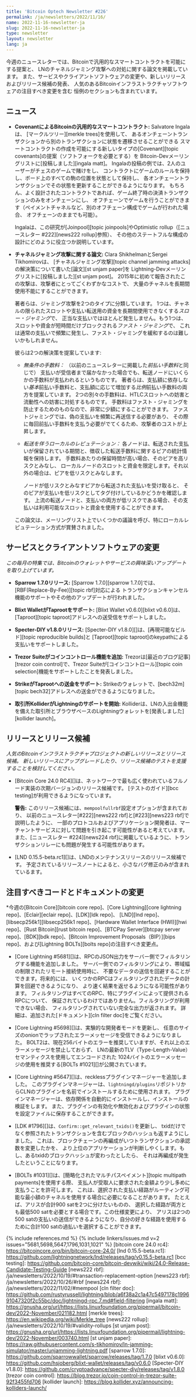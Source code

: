 ```yaml
---
title: 'Bitcoin Optech Newsletter #226'
permalink: /ja/newsletters/2022/11/16/
name: 2022-11-16-newsletter-ja
slug: 2022-11-16-newsletter-ja
type: newsletter
layout: newsletter
lang: ja
---
```

今週のニュースレターでは、Bitcoinで汎用的なスマートコントラクトを可能にする提案と、
LNのチャネルジャミング攻撃への対処に関する論文を掲載しています。
また、サービスやクライアントソフトウェアの変更や、新しいリリースおよびリリース候補の発表、
人気のあるBitcoinインフラストラクチャソフトウェアの注目すべき変更を含む
恒例のセクションも含まれています。

## ニュース

- **CovenantによるBitcoinの汎用的なスマートコントラクト:** Salvatore Ingalaは、
  [マークルツリー][merkle trees]を使用して、
  あるオンチェーントランザクションから別のトランザクションに状態を遷移させることができる
  スマートコントラクトの作成を可能にする新しいタイプの[Covenant][topic covenants]の提案（ソフトフォークを必要とする）を
  Bitcoin-Devメーリングリストに[投稿しました][ingala matt]。
  Ingalaの投稿の例では、2人のユーザーがチェスのゲームで賭けをし、
  コントラクトにゲームのルールを保持し、ボード上のすべての駒の位置を状態として保持し、
  各オンチェーントランザクションでその状態を更新することができるようになります。
  もちろん、よく設計されたコントラクトであれば、ゲーム終了時の決済トランザクションのみをオンチェーンにし、
  オフチェーンでゲームを行うことができます（ペイメントチャネルなど、別のオフチェーン構成でゲームが行われた場合、
  オフチェーンのままでも可能）。

  Ingalaは、この研究が[Joinpool][topic joinpools]やOptimistic rollup（[ニュースレター #222][news222 rollup]参照）、
  その他のステートフルな構成の設計にどのように役立つか説明しています。

- **<!--paper-about-channel-jamming-attacks-->チャネルジャミング攻撃に関する論文:**
  Clara ShikhelmanとSergei Tikhomirovは、
  [チャネルジャミング攻撃][topic channel jamming attacks]の解決策について書いた[論文][st unjam paper]を
  Lightning-Devメーリングリストに[投稿しました][st unjam post]。
  2015年に初めて報告されたこの攻撃は、攻撃者にとってごくわずかなコストで、
  大量のチャネルを長期間使用不能にすることができます。

  著者らは、ジャミング攻撃を2つのタイプに分類しています。
  1つは、チャネルの限られたスロットや支払い転送用の資金を長期間使用できなくする*スロー・ジャミング*で、
  正当な支払いではほとんど発生しません。もう1つは、スロットや資金が短時間だけブロックされる*ファスト・ジャミング*で、
  これは通常の支払いで頻繁に発生し、ファスト・ジャミングを緩和するのは難しいかもしれません。

  彼らは2つの解決策を提案しています:

  - *<!--unconditional-fees-->無条件の手数料：* （以前のニュースレターに掲載した*前払い手数料*と同じで）
    支払いが受信者まで届かなかった場合でも、転送ノードにいくらかの手数料が支払われるというものです。
    著者らは、支払額に依存しない*基本*前払い手数料と、支払額に応じて増加する*比例*前払い手数料の両方を提案しています。
    2つの別々の手数料は、HTLCスロットへの妨害と流動性への妨害に対処するものです。
    手数料はファスト・ジャミングを防止するためのものなので、非常に少額にすることができます。
    ファストジャミングでは、偽の支払いを頻繁に再送信する必要があり、
    その際に毎回前払い手数料を支払う必要がでてくるため、攻撃者のコストが上昇します。

  - *<!--local-reputation-with-forwarding-->転送を伴うローカルのレピュテーション：*
    各ノードは、転送された支払いが保留されている期間と、徴収した転送手数料に関するピアの統計情報を保持します。
    手数料あたりの保留時間が高い場合、そのピアを高リスクとみなし、
    ローカルノードのスロットと資金を限定します。それ以外の場合は、ピアを低リスクとみなします。

    ノードが低リスクとみなすピアから転送された支払いを受け取ると、
    そのピアが支払いを低リスクとしてタグ付けしているかどうかを確認します。
    上流の転送ノードと、支払いの両方が低リスクである場合、その支払いは利用可能なスロットと資金を使用することができます。

  この論文は、メーリングリスト上でいくつかの議論を呼び、特にローカルレピュテーション方式が賞賛されました。

## サービスとクライアントソフトウェアの変更

*この毎月の特集では、Bitcoinのウォレットやサービスの興味深いアップデートを取り上げています。*

- **Sparrow 1.7.0リリース:**
  [Sparrow 1.7.0][sparrow 1.7.0]では、[RBF(Replace-By-Fee)][topic rbf]対応による
  トランザクションキャンセル機能のサポートやその他のアップデートが行われました。

- **Blixt WalletがTaprootをサポート:**
  [Blixt Wallet v0.6.0][blixt v0.6.0]は、[Taproot][topic taproot]アドレスへの送受信をサポートしました。

- **Specter-DIY v1.8.0リリース:**
  [Specter-DIY v1.8.0][]は、[再現可能なビルド][topic reproducible builds]と
  [Taproot][topic taproot]のkeypathによる支払いをサポートしました。

- **Trezor Suiteがコインコントロール機能を追加:**
  Trezorは[最近のブログ記事][trezor coin control]で、Trezor
  Suiteが[コインコントロール][topic coin selection]機能をサポートしたことを発表しました。

- **StrikeがTaprootへの送金をサポート:**
  Strikeのウォレットで、[bech32m][topic bech32]アドレスへの送金ができるようになりました。

- **取引所KolliderがLightningのサポートを開始:**
  Kolliderは、LNの入出金機能を備えた取引所とブラウザベースのLightningウォレットを[発表しました][kollider launch]。

## リリースとリリース候補

*人気のBitcoinインフラストラクチャプロジェクトの新しいリリースとリリース候補。
新しいリリースにアップグレードしたり、リリース候補のテストを支援することを検討してください。*

- [Bitcoin Core 24.0 RC4][]は、ネットワークで最も広く使われているフルノード実装の次期バージョンのリリース候補です。
  [テストのガイド][bcc testing]が利用できるようになっています。

  **警告:** このリリース候補には、`mempoolfullrbf`設定オプションが含まれており、
  以前のニュースレター[#222][news222 rbf]と[#223][news223 rbf]で説明したように、
  一部のプロトコルおよびアプリケーション開発者は、マーチャントサービスに対して問題を引き起こす可能性があると考えています。
  また、[ニュースレター #224][news224 rbf]に掲載しているように、トランザクションリレーにも問題が発生する可能性があります。

- [LND 0.15.5-beta.rc1][]は、LNDのメンテナンスリリースのリリース候補です。
  予定されているリリースノートによると、小さなバグ修正のみが含まれているます。

## 注目すべきコードとドキュメントの変更

*今週の[Bitcoin Core][bitcoin core repo]、[Core
Lightning][core lightning repo]、[Eclair][eclair repo]、[LDK][ldk repo]、
[LND][lnd repo]、[libsecp256k1][libsecp256k1 repo]、[Hardware Wallet
Interface (HWI)][hwi repo]、[Rust Bitcoin][rust bitcoin repo]、[BTCPay
Server][btcpay server repo]、[BDK][bdk repo]、[Bitcoin Improvement
Proposals（BIP）][bips repo]、および[Lightning BOLTs][bolts repo]の注目すべき変更点。

- [Core Lightning #5681][]は、RPCのJSON出力をサーバー側でフィルタリングする機能を追加しました。
  サーバー側でのフィルタリングにより、帯域幅の制限されたリモート接続使用時に、
  不要なデータの送信を回避することができます。将来的には、
  いくつかのRPCはフィルタリングされたデータの計算を回避できるようになり、
  より速く結果を返せるようになる可能性があります。
  フィルタリングはすべてのRPC、特にプラグインによって提供されるRPCについて、
  保証されているわけではありません。フィルタリングが利用できない場合、
  フィルタリングされていない完全な出力が返されます。
  詳細は、追加された[ドキュメント][cln filter doc]をご覧ください。

- [Core Lightning #5698][]は、実験的な開発者モードを更新し、
  任意のサイズのonionでラップされたエラーメッセージを受信できるようになりました。
  BOLT2は、現在256バイトのエラーを推奨していますが、それ以上のエラーメッセージを禁止しておらず、
  LNの最新のTLV（Type-Length-Value）セマンティクスを使用してエンコードされた
  1024バイトのエラーメッセージの使用を推奨する[BOLTs #1021][]が公開されています。

- [Core Lightning #5647][]は、recklessプラグインマネージャーを追加しました。
  このプラグインマネージャーは、`lightningd/plugins`リポジトリからCLNのプラグインを名前でインストールするために使用されます。
  プラグインマネージャーは、依存関係を自動的にインストールし、インストールの検証をします。
  また、プラグインの有効化や無効化およびプラグインの状態を設定ファイルに保存することができます。

- [LDK #1796][]は、`Confirm::get_relevant_txids()`を更新し、
  txidだけでなく参照されたトランザクションを含むブロックのハッシュも返すようにしました。
  これは、ブロックチェーンの再編成がいつトランザクションの承認数を変更したかを、
  より上位のアプリケーションが判断しやくします。もし、あるtxidのブロックハッシュが変わったとしたら、
  それは再編成が発生したということになります。

- [BOLTs #1031][]は、[簡略化されたマルチパスペイメント][topic multipath payments]を使用する際、
  支払人が受取人に要求された金額より少し多めに支払うことを許可します。
  これは、選択された支払い経路がルーティング可能な最小額のチャネルを使用する場合に必要になることがあります。
  たとえば、アリスが合計900 satを2つに分けたいものの、
  選択した経路が両方とも最低500 satを必要とする場合です。この仕様変更により、
  アリスは2つの500 satの支払いの送信ができるようになり、自分の好きな経路を使用するために合計100 satの過払いを選択することができます。

{% include references.md %}
{% include linkers/issues.md v=2 issues="5681,5698,5647,1796,1031,1021" %}
[bitcoin core 24.0 rc4]: https://bitcoincore.org/bin/bitcoin-core-24.0/
[lnd 0.15.5-beta.rc1]: https://github.com/lightningnetwork/lnd/releases/tag/v0.15.5-beta.rc1
[bcc testing]: https://github.com/bitcoin-core/bitcoin-devwiki/wiki/24.0-Release-Candidate-Testing-Guide
[news222 rbf]: /ja/newsletters/2022/10/19/#transaction-replacement-option
[news223 rbf]: /ja/newsletters/2022/10/26/#rbf
[news224 rbf]: /ja/newsletters/2022/11/02/#mempool
[cln filter doc]: https://github.com/rustyrussell/lightning/blob/a6f38a2c1a47c5497178c199691047320f2c55bc/doc/lightningd-rpc.7.md#field-filtering
[ingala matt]: https://gnusha.org/url/https://lists.linuxfoundation.org/pipermail/bitcoin-dev/2022-November/021182.html
[merkle trees]: https://en.wikipedia.org/wiki/Merkle_tree
[news222 rollup]: /ja/newsletters/2022/10/19/#validity-rollups
[st unjam post]: https://gnusha.org/url/https://lists.linuxfoundation.org/pipermail/lightning-dev/2022-November/003740.html
[st unjam paper]: https://raw.githubusercontent.com/s-tikhomirov/ln-jamming-simulator/master/unjamming-lightning.pdf
[sparrow 1.7.0]: https://github.com/sparrowwallet/sparrow/releases/tag/1.7.0
[blixt v0.6.0]: https://github.com/hsjoberg/blixt-wallet/releases/tag/v0.6.0
[Specter-DIY v1.8.0]: https://github.com/cryptoadvance/specter-diy/releases/tag/v1.8.0
[trezor coin control]: https://blog.trezor.io/coin-control-in-trezor-suite-92f3455fd706
[kollider launch]: https://blog.kollider.xyz/announcing-kolliders-launch/

